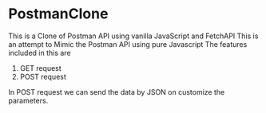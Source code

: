 # PostmanClone
This is a Clone of Postman API using vanilla JavaScript and FetchAPI
This is an attempt to Mimic the Postman API using pure Javascript
The features included in this are 
1) GET request
2) POST request

In POST request we can send the data by JSON on customize the parameters.
